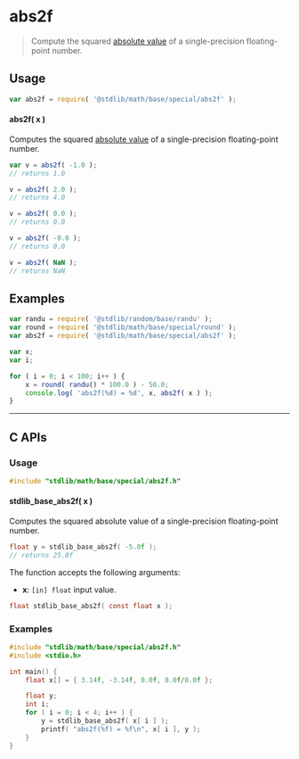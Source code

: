 <!--

@license Apache-2.0

Copyright (c) 2020 The Stdlib Authors.

Licensed under the Apache License, Version 2.0 (the "License");
you may not use this file except in compliance with the License.
You may obtain a copy of the License at

   http://www.apache.org/licenses/LICENSE-2.0

Unless required by applicable law or agreed to in writing, software
distributed under the License is distributed on an "AS IS" BASIS,
WITHOUT WARRANTIES OR CONDITIONS OF ANY KIND, either express or implied.
See the License for the specific language governing permissions and
limitations under the License.

-->

# abs2f

> Compute the squared [absolute value][absolute-value] of a single-precision floating-point number.

<section class="intro">

</section>

<!-- /.intro -->

<section class="usage">

## Usage

```javascript
var abs2f = require( '@stdlib/math/base/special/abs2f' );
```

#### abs2f( x )

Computes the squared [absolute value][absolute-value] of a single-precision floating-point number.

```javascript
var v = abs2f( -1.0 );
// returns 1.0

v = abs2f( 2.0 );
// returns 4.0

v = abs2f( 0.0 );
// returns 0.0

v = abs2f( -0.0 );
// returns 0.0

v = abs2f( NaN );
// returns NaN
```

</section>

<!-- /.usage -->

<section class="examples">

## Examples

<!-- eslint no-undef: "error" -->

```javascript
var randu = require( '@stdlib/random/base/randu' );
var round = require( '@stdlib/math/base/special/round' );
var abs2f = require( '@stdlib/math/base/special/abs2f' );

var x;
var i;

for ( i = 0; i < 100; i++ ) {
    x = round( randu() * 100.0 ) - 50.0;
    console.log( 'abs2f(%d) = %d', x, abs2f( x ) );
}
```

</section>

<!-- /.examples -->

<!-- C interface documentation. -->

* * *

<section class="c">

## C APIs

<!-- Section to include introductory text. Make sure to keep an empty line after the intro `section` element and another before the `/section` close. -->

<section class="intro">

</section>

<!-- /.intro -->

<!-- C usage documentation. -->

<section class="usage">

### Usage

```c
#include "stdlib/math/base/special/abs2f.h"
```

#### stdlib_base_abs2f( x )

Computes the squared absolute value of a single-precision floating-point number.

```c
float y = stdlib_base_abs2f( -5.0f );
// returns 25.0f
```

The function accepts the following arguments:

-   **x**: `[in] float` input value.

```c
float stdlib_base_abs2f( const float x );
```

</section>

<!-- /.usage -->

<!-- C API usage notes. Make sure to keep an empty line after the `section` element and another before the `/section` close. -->

<section class="notes">

</section>

<!-- /.notes -->

<!-- C API usage examples. -->

<section class="examples">

### Examples

```c
#include "stdlib/math/base/special/abs2f.h"
#include <stdio.h>

int main() {
    float x[] = { 3.14f, -3.14f, 0.0f, 0.0f/0.0f };

    float y;
    int i;
    for ( i = 0; i < 4; i++ ) {
        y = stdlib_base_abs2f( x[ i ] );
        printf( "abs2f(%f) = %f\n", x[ i ], y );
    }
}
```

</section>

<!-- /.examples -->

</section>

<!-- /.c -->

<!-- Section for related `stdlib` packages. Do not manually edit this section, as it is automatically populated. -->

<section class="related">

</section>

<!-- /.related -->

<!-- Section for all links. Make sure to keep an empty line after the `section` element and another before the `/section` close. -->

<section class="links">

[absolute-value]: https://en.wikipedia.org/wiki/Absolute_value

</section>

<!-- /.links -->

